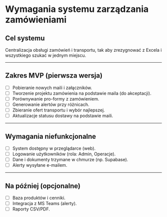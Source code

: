 # Wymagania systemu zarządzania zamówieniami

## Cel systemu
Centralizacja obsługi zamówień i transportu, tak aby zrezygnować z Excela i wszystkiego szukać w jednym miejscu.

---

## Zakres MVP (pierwsza wersja)
- [ ] Pobieranie nowych maili i załączników.
- [ ] Tworzenie projektu zamówienia na podstawie maila (do akceptacji).
- [ ] Porównywanie pro-formy z zamówieniem.
- [ ] Generowanie alertów przy różnicach.
- [ ] Zbieranie ofert transportu i wybór najlepszej.
- [ ] Aktualizacje statusu dostawy na podstawie maili.

---

## Wymagania niefunkcjonalne
- [ ] System dostępny w przeglądarce (web).
- [ ] Logowanie użytkowników (rola: Admin, Operacje).
- [ ] Dane i dokumenty trzymane w chmurze (np. Supabase).
- [ ] Alerty wysyłane e-mailem.

---

## Na później (opcjonalne)
- [ ] Baza produktów i cenniki.
- [ ] Integracja z MS Teams (alerty).
- [ ] Raporty CSV/PDF.

